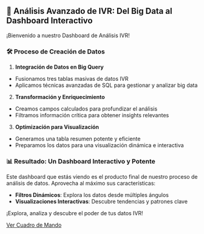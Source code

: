 ## 🚀 Análisis Avanzado de IVR: Del Big Data al Dashboard Interactivo 

¡Bienvenido a nuestro Dashboard de Análisis IVR!

 ### 🛠️ Proceso de Creación de Datos
 
1. **Integración de Datos en Big Query** 
- Fusionamos tres tablas masivas de datos IVR 
- Aplicamos técnicas avanzadas de SQL para gestionar y analizar big data
2. **Transformación y Enriquecimiento**
 - Creamos campos calculados para profundizar el análisis 
- Filtramos información crítica para obtener insights relevantes 
3. **Optimización para Visualización**
 - Generamos una tabla resumen potente y eficiente 
- Preparamos los datos para una visualización dinámica e interactiva
 
### 📊 Resultado: Un Dashboard Interactivo y Potente 

Este dashboard que estás viendo es el producto final de nuestro proceso de análisis de datos. Aprovecha al máximo sus características: 
- **Filtros Dinámicos**: Explora los datos desde múltiples ángulos 
- **Visualizaciones Interactivas**: Descubre tendencias y patrones clave

¡Explora, analiza y descubre el poder de tus datos IVR!

[Ver Cuadro de Mando](https://gonzalocaceres2004.github.io/Dashboard-IVR/Dashboard_Ivr_Summary.html)
